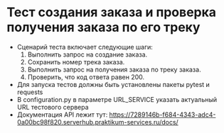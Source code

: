 ﻿# Тест создания заказа и проверка получения заказа по его треку
- Сценарий теста включает следующие шаги:
    1. Выполнить запрос на создание заказа.
    2. Сохранить номер трека заказа.
    3. Выполнить запрос на получения заказа по треку заказа.
    4. Проверить, что код ответа равен 200.
- Для запуска тестов должны быть установлены пакеты pytest и requests
- В configuration.py в параметре URL_SERVICE указать актуальный URL тестового сервера
- Документация API лежит тут: https://7289146b-f684-4343-adc4-0a00bc98f820.serverhub.praktikum-services.ru/docs/